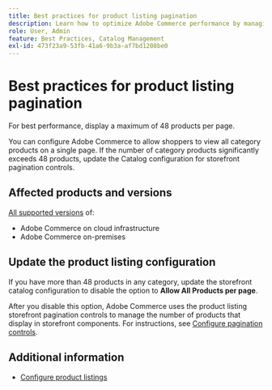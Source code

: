 ```yaml
---
title: Best practices for product listing pagination
description: Learn how to optimize Adobe Commerce performance by managing the number of products that display on each page of the storefront catalog.
role: User, Admin
feature: Best Practices, Catalog Management
exl-id: 473f23a9-53fb-41a6-9b3a-af7bd1208be0
---
```

# Best practices for product listing pagination 

For best performance, display a maximum of 48 products per page.

You can configure Adobe Commerce to allow shoppers to view all category products on a single page. If the number of category products significantly exceeds 48 products, update the Catalog configuration for storefront pagination controls.

## Affected products and versions

[All supported versions](../../../release/versions.md) of:

- Adobe Commerce on cloud infrastructure
- Adobe Commerce on-premises

## Update the product listing configuration

If you have more than 48 products in any category, update the storefront catalog configuration to disable the option to **Allow All Products per page**.

After you disable this option, Adobe Commerce uses the product listing storefront pagination controls to manage the number of products that display in storefront components. For instructions, see [Configure pagination controls](https://experienceleague.adobe.com/docs/commerce-admin/catalog/catalog/navigation/navigation-product-listings.html#configure-the-pagination-controls).

## Additional information

- [Configure product listings](https://experienceleague.adobe.com/docs/commerce-admin/catalog/catalog/navigation/navigation-product-listings.html)

